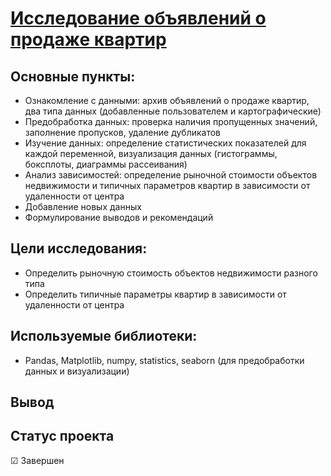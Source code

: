 # [Исследование объявлений о продаже квартир](https://github.com/Kibmor/Ramil_Yarullin_data_analyst/blob/main/03.%20%D0%98%D1%81%D1%81%D0%BB%D0%B5%D0%B4%D0%BE%D0%B2%D0%B0%D1%82%D0%B5%D0%BB%D1%8C%D1%81%D0%BA%D0%B8%D0%B9%20%D0%B0%D0%BD%D0%B0%D0%BB%D0%B8%D0%B7%20%D0%B4%D0%B0%D0%BD%D0%BD%D1%8B%D1%85/03_Issledovatel_skij%20analiz%20dannyh.ipynb)
## Основные пункты:
- Ознакомление с данными: архив объявлений о продаже квартир, два типа данных (добавленные пользователем и картографические)
- Предобработка данных: проверка наличия пропущенных значений, заполнение пропусков, удаление дубликатов
- Изучение данных: определение статистических показателей для каждой переменной, визуализация данных (гистограммы, боксплоты, диаграммы рассеивания)
- Анализ зависимостей: определение рыночной стоимости объектов недвижимости и типичных параметров квартир в зависимости от удаленности от центра
- Добавление новых данных
- Формулирование выводов и рекомендаций

## Цели исследования:
- Определить рыночную стоимость объектов недвижимости разного типа
- Определить типичные параметры квартир в зависимости от удаленности от центра

## Используемые библиотеки:
- Pandas, Matplotlib,  numpy, statistics, seaborn (для предобработки данных и визуализации)
## Вывод

## Статус проекта
☑ Завершен

